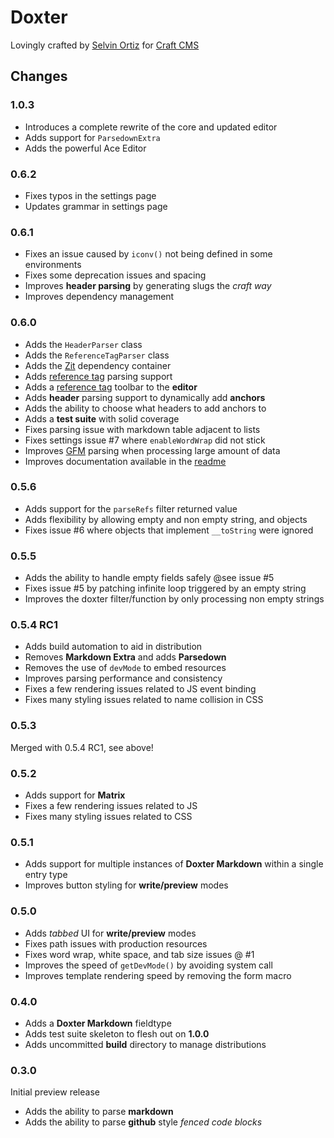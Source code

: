 # Doxter

Lovingly crafted by [Selvin Ortiz][developer] for [Craft CMS][craft]

## Changes

### 1.0.3
* Introduces a complete rewrite of the core and updated editor
* Adds support for `ParsedownExtra`
* Adds the powerful Ace Editor

### 0.6.2
* Fixes typos in the settings page
* Updates grammar in settings page

### 0.6.1
* Fixes an issue caused by `iconv()` not being defined in some environments
* Fixes some deprecation issues and spacing
* Improves **header parsing** by generating slugs the _craft way_
* Improves dependency management

### 0.6.0
* Adds the `HeaderParser` class
* Adds the `ReferenceTagParser` class
* Adds the [Zit][zit] dependency container
* Adds [reference tag][refTags] parsing support
* Adds a [reference tag][refTags] toolbar to the **editor**
* Adds **header** parsing support to dynamically add **anchors**
* Adds the ability to choose what headers to add anchors to
* Adds a **test suite** with solid coverage
* Fixes parsing issue with markdown table adjacent to lists
* Fixes settings issue #7 where `enableWordWrap` did not stick
* Improves [GFM][gfm] parsing when processing large amount of data
* Improves documentation available in the [readme][readme]

### 0.5.6
* Adds support for the `parseRefs` filter returned value
* Adds flexibility by allowing empty and non empty string, and objects
* Fixes issue #6 where objects that implement `__toString` were ignored

### 0.5.5
* Adds the ability to handle empty fields safely @see issue #5
* Fixes issue #5 by patching infinite loop triggered by an empty string
* Improves the doxter filter/function by only processing non empty strings

### 0.5.4 RC1
* Adds build automation to aid in distribution
* Removes **Markdown Extra** and adds **Parsedown**
* Removes the use of `devMode` to embed resources
* Improves parsing performance and consistency
* Fixes a few rendering issues related to JS event binding
* Fixes many styling issues related to name collision in CSS

### 0.5.3
Merged with 0.5.4 RC1, see above!

### 0.5.2
* Adds support for **Matrix**
* Fixes a few rendering issues related to JS
* Fixes many styling issues related to CSS

### 0.5.1
* Adds support for multiple instances of **Doxter Markdown** within a single entry type
* Improves button styling for **write/preview** modes

### 0.5.0
* Adds _tabbed_ UI for **write/preview** modes
* Fixes path issues with production resources
* Fixes word wrap, white space, and tab size issues  @ #1
* Improves the speed of `getDevMode()` by avoiding system call
* Improves template rendering speed by removing the form macro

### 0.4.0
* Adds a **Doxter Markdown** fieldtype
* Adds test suite skeleton to flesh out on **1.0.0**
* Adds uncommitted **build** directory to manage distributions

### 0.3.0
Initial preview release

* Adds the ability to parse **markdown**
* Adds the ability to parse **github** style _fenced code blocks_

[craft]:http://buildwithcraft.com "Craft CMS"
[developer]:http://twitter.com/selvinortiz "@selvinortiz"
[readme]:https://github.com/selvinortiz/craft.doxter/blob/master/README.md "The Readme"
[refTags]:http://buildwithcraft.com/docs/reference-tags "Reference Tags"
[gfm]: https://help.github.com/articles/github-flavored-markdown "Github Flavored Markdown"
[zit]:https://github.com/selvinortiz/zit "Zit"
